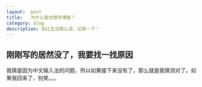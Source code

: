 ```yaml
---
layout:  post
title:   为什么我也想写博客？
category: blog
description: 别让生活那么混，记录一下！
---
```


## 刚刚写的居然没了，我要找一找原因
我猜是因为中文输入法的问题，所以如果接下来没有了，那么就是我猜测对了。如果我回来了，别笑。。。
